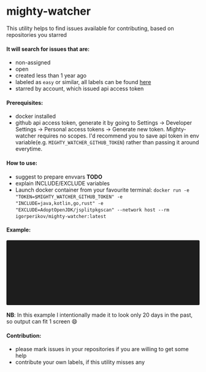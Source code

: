 # mighty-watcher
This utility helps to find issues available for contributing, based on repositories you starred

#### It will search for issues that are:
 - non-assigned 
 - open
 - created less than 1 year ago
 - labeled as `easy` or similar, all labels can be found [here](/src/main/kotlin/com/github/igorperikov/mightywatcher/service/ImportService.kt)
 - starred by account, which issued api access token 

#### Prerequisites:
 - docker installed
 - github api access token, generate it by going to Settings -> Developer Settings -> Personal access tokens -> Generate new token.
  Mighty-watcher requires no scopes. 
  I'd recommend you to save api token in env variable(e.g. `MIGHTY_WATCHER_GITHUB_TOKEN`) rather than passing it around everytime.  

#### How to use:
 - suggest to prepare envvars **TODO**
 - explain INCLUDE/EXCLUDE variables
 - Launch docker container from your favourite terminal: `docker run -e "TOKEN=$MIGHTY_WATCHER_GITHUB_TOKEN" -e "INCLUDE=java,kotlin,go,rust" -e "EXCLUDE=AdoptOpenJDK/jsplitpkgscan" --network host --rm igorperikov/mighty-watcher:latest`
 
#### Example:
<p align="center"><img src="/example.gif?raw=true"/></p>

**NB**: In this example I intentionally made it to look only 20 days in the past, so output can fit 1 screen :smile:

#### Contribution:
 - please mark issues in your repositories if you are willing to get some help
 - contribute your own labels, if this utility misses any
